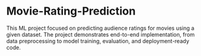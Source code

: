 # Movie-Rating-Prediction
This ML project focused on predicting audience ratings for movies using a given dataset. The project demonstrates end-to-end implementation, from data preprocessing to model training, evaluation, and deployment-ready code. 
